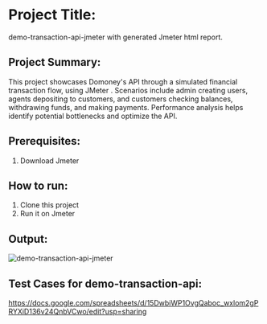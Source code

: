 # Project Title:
demo-transaction-api-jmeter with generated Jmeter html report.

## Project Summary:
This project showcases Domoney's API through a simulated financial transaction flow, using JMeter . Scenarios include admin creating users, agents depositing to customers, and customers checking balances, withdrawing funds, and making payments. Performance analysis helps identify potential bottlenecks and optimize the API.
## Prerequisites:
1. Download Jmeter

## How to run:
1. Clone this project
2. Run it on Jmeter



## Output:
![demo-transaction-api-jmeter](https://github.com/mahmudshumit/demo-transaction-api-jmeter/assets/76776682/2428c7af-a5fc-4972-9abe-334d5f837dc5)




## Test Cases for demo-transaction-api:
https://docs.google.com/spreadsheets/d/15DwbiWP1OvgQaboc_wxlom2gPRYXiD136v24QnbVCwo/edit?usp=sharing
